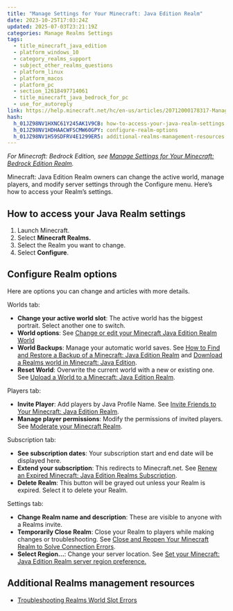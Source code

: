 ```yaml
---
title: "Manage Settings for Your Minecraft: Java Edition Realm"
date: 2023-10-25T17:03:24Z
updated: 2025-07-03T23:21:19Z
categories: Manage Realms Settings
tags:
  - title_minecraft_java_edition
  - platform_windows_10
  - category_realms_support
  - subject_other_realms_questions
  - platform_linux
  - platform_macos
  - platform_pc
  - section_12618497714061
  - title_minecraft_java_bedrock_for_pc
  - use_for_autoreply
link: https://help.minecraft.net/hc/en-us/articles/20712000178317-Manage-Settings-for-Your-Minecraft-Java-Edition-Realm
hash:
  h_01JZ98NV1HXNC61Y245AK1V9CB: how-to-access-your-java-realm-settings
  h_01JZ98NV1HDHAACWFSCMW60GPY: configure-realm-options
  h_01JZ98NV1H59SDFRV4E1299ER5: additional-realms-management-resources
---
```


*For Minecraft: Bedrock Edition, see [Manage Settings for Your Minecraft: Bedrock Edition Realm](./Manage-Settings-for-Your-Minecraft-Bedrock-Edition-Realm.md).*

Minecraft: Java Edition Realm owners can change the active world, manage players, and modify server settings through the Configure menu. Here’s how to access your Realm’s settings.

## How to access your Java Realm settings

1.  Launch Minecraft.
2.  Select **Minecraft Realms.**
3.  Select the Realm you want to change.
4.  Select **Configure**.

## Configure Realm options

Here are options you can change and articles with more details.

Worlds tab:

- **Change your active world slot**: The active world has the biggest portrait. Select another one to switch.
- **World options**: See [Change or edit your Minecraft Java Edition Realm World](../Manage-Realms-Worlds/Change-or-Edit-Your-Minecraft-Java-Edition-Realm-World.md)
- **World Backups**: Manage your automatic world saves. See [How to Find and Restore a Backup of a Minecraft: Java Edition Realm](../Manage-Realms-Worlds/Restore-an-Automatic-Backup-of-a-Minecraft-Java-Edition-Realm-World.md) and [Download a Realms world in Minecraft: Java Edition](../Manage-Realms-Worlds/Download-a-Realms-world-in-Minecraft-Java-Edition.md).
- **Reset World**: Overwrite the current world with a new or existing one. See [Upload a World to a Minecraft: Java Edition Realm](../Manage-Realms-Worlds/Upload-a-World-to-a-Minecraft-Java-Edition-Realm.md).

Players tab:

- **Invite Player**: Add players by Java Profile Name. See [Invite Friends to Your Minecraft: Java Edition Realm](../Create-or-Join-Realms/Invite-Friends-to-Your-Minecraft-Java-Edition-Realm.md).
- **Manage player permissions**: Modify the permissions of invited players. See [Moderate your Minecraft Realm](./Moderate-Your-Minecraft-Realm.md).

Subscription tab:

- **See subscription dates**: Your subscription start and end date will be displayed here.
- **Extend your subscription**: This redirects to Minecraft.net. See [Renew an Expired Minecraft: Java Edition Realms Subscription](../Manage-Realms-Subscriptions/Renew-an-Expired-Minecraft-Java-Edition-Realms-Subscription.md).
- **Delete Realm**: This button will be grayed out unless your Realm is expired. Select it to delete your Realm.

Settings tab:

- **Change Realm name and description**: These are visible to anyone with a Realms invite.
- **Temporarily Close Realm**: Close your Realm to players while making changes or troubleshooting. See [Close and Reopen Your Minecraft Realm to Solve Connection Errors](../Troubleshoot-Minecraft-Realms/Close-and-Reopen-Your-Minecraft-Realm-to-Solve-Connection-Errors.md).
- **Select Region…**: Change your server location. See [Set your Minecraft: Java Edition Realm server region preference.](./Set-Your-Minecraft-Java-Edition-Realm-Server-Region-Preference.md)

## Additional Realms management resources

- [Troubleshooting Realms World Slot Errors](../Troubleshoot-Minecraft-Realms/Troubleshooting-Realms-World-Slot-Errors.md)
